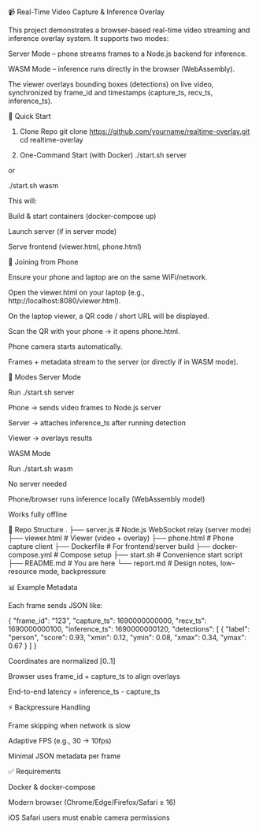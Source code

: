 📹 Real-Time Video Capture & Inference Overlay

This project demonstrates a browser-based real-time video streaming and inference overlay system.
It supports two modes:

Server Mode – phone streams frames to a Node.js backend for inference.

WASM Mode – inference runs directly in the browser (WebAssembly).

The viewer overlays bounding boxes (detections) on live video, synchronized by frame_id and timestamps (capture_ts, recv_ts, inference_ts).

🚀 Quick Start
1. Clone Repo
git clone https://github.com/yourname/realtime-overlay.git
cd realtime-overlay

2. One-Command Start (with Docker)
./start.sh server


or

./start.sh wasm


This will:

Build & start containers (docker-compose up)

Launch server (if in server mode)

Serve frontend (viewer.html, phone.html)

📱 Joining from Phone

Ensure your phone and laptop are on the same WiFi/network.

Open the viewer.html on your laptop (e.g., http://localhost:8080/viewer.html).

On the laptop viewer, a QR code / short URL will be displayed.

Scan the QR with your phone → it opens phone.html.

Phone camera starts automatically.

Frames + metadata stream to the server (or directly if in WASM mode).

🔧 Modes
Server Mode

Run ./start.sh server

Phone → sends video frames to Node.js server

Server → attaches inference_ts after running detection

Viewer → overlays results

WASM Mode

Run ./start.sh wasm

No server needed

Phone/browser runs inference locally (WebAssembly model)

Works fully offline

📂 Repo Structure
.
├── server.js           # Node.js WebSocket relay (server mode)
├── viewer.html         # Viewer (video + overlay)
├── phone.html          # Phone capture client
├── Dockerfile          # For frontend/server build
├── docker-compose.yml  # Compose setup
├── start.sh            # Convenience start script
├── README.md           # You are here
└── report.md           # Design notes, low-resource mode, backpressure

📊 Example Metadata

Each frame sends JSON like:

{
  "frame_id": "123",
  "capture_ts": 1690000000000,
  "recv_ts": 1690000000100,
  "inference_ts": 1690000000120,
  "detections": [
    { "label": "person", "score": 0.93, "xmin": 0.12, "ymin": 0.08, "xmax": 0.34, "ymax": 0.67 }
  ]
}


Coordinates are normalized [0..1]

Browser uses frame_id + capture_ts to align overlays

End-to-end latency = inference_ts - capture_ts

⚡ Backpressure Handling

Frame skipping when network is slow

Adaptive FPS (e.g., 30 → 10fps)

Minimal JSON metadata per frame

✅ Requirements

Docker & docker-compose

Modern browser (Chrome/Edge/Firefox/Safari ≥ 16)

iOS Safari users must enable camera permissions